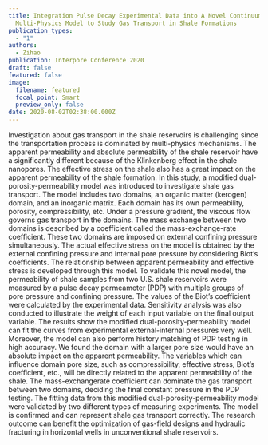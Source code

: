 ```yaml
---
title: Integration Pulse Decay Experimental Data into A Novel Continuum-Scale
  Multi-Physics Model to Study Gas Transport in Shale Formations
publication_types:
  - "1"
authors:
  - Zihao
publication: Interpore Conference 2020
draft: false
featured: false
image:
  filename: featured
  focal_point: Smart
  preview_only: false
date: 2020-08-02T02:38:00.000Z
---
```

Investigation about gas transport in the shale reservoirs is challenging since the transportation process is
dominated by multi-physics mechanisms. The apparent permeability and absolute permeability of the shale
reservoir have a significantly different because of the Klinkenberg effect in the shale nanopores. The effective stress on the shale also has a great impact on the apparent permeability of the shale formation. In this
study, a modified dual-porosity-permeability model was introduced to investigate shale gas transport. The
model includes two domains, an organic matter (kerogen) domain, and an inorganic matrix. Each domain
has its own permeability, porosity, compressibility, etc. Under a pressure gradient, the viscous flow governs
gas transport in the domains. The mass exchange between two domains is described by a coefficient called
the mass-exchange-rate coefficient. These two domains are imposed on external confining pressure simultaneously. The actual effective stress on the model is obtained by the external confining pressure and internal
pore pressure by considering Biot’s coefficients. The relationship between apparent permeability and effective
stress is developed through this model. To validate this novel model, the permeability of shale samples from
two U.S. shale reservoirs were measured by a pulse decay permeameter (PDP) with multiple groups of pore
pressure and confining pressure. The values of the Biot’s coefficient were calculated by the experimental data.
Sensitivity analysis was also conducted to illustrate the weight of each input variable on the final output variable. The results show the modified dual-porosity-permeability model can fit the curves from experimental
external-internal pressures very well. Moreover, the model can also perform history matching of PDP testing
in high accuracy. We found the domain with a larger pore size would have an absolute impact on the apparent
permeability. The variables which can influence domain pore size, such as compressibility, effective stress,
Biot’s coefficient, etc., will be directly related to the apparent permeability of the shale. The mass-exchangerate coefficient can dominate the gas transport between two domains, deciding the final constant pressure
in the PDP testing. The fitting data from this modified dual-porosity-permeability model were validated by
two different types of measuring experiments. The model is confirmed and can represent shale gas transport
correctly. The research outcome can benefit the optimization of gas-field designs and hydraulic fracturing in
horizontal wells in unconventional shale reservoirs.